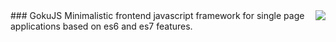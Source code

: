 <!--![GokuJSLogo](http://www.ninospekes.com/data/img/goku_131202050648yehwshu.jpg)-->
<img align="right" src="http://www.ninospekes.com/data/img/goku_131202050648yehwshu.jpg">
### GokuJS
Minimalistic frontend javascript framework for single page applications based on es6 and es7 features.
